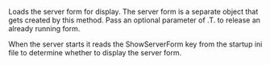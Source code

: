 ﻿Loads the server form for display. The server form is a separate
object that gets created by this method. Pass an optional 
parameter of .T. to release an already running form.

When the server starts it reads the ShowServerForm key from
the startup ini file to determine whether to display the server 
form.